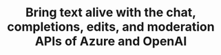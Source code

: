 ---
title: "Bring text alive with the chat, completions, edits, and moderation APIs of Azure and OpenAI"
description: "Azure and OpenAI’s text manipulation APIs allow you to bring text alive and program them easily. Ballerina connectors for these APIs give you type safe, structured ways to build applications quickly."
---